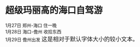 # 超级玛丽高的海口自驾游
1月27日 郑州-海口 住一晚<br>
1月28日 海口-儋州 收拾东西<br>
1月29日 儋州出发
<font size="4">这是相对于默认字体大小的较小文本。</font>
